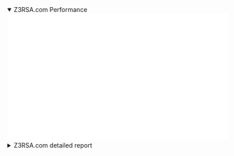 <details open><summary>Z3RSA.com Performance</summary><img src="https://github.com/z3rsa/z3rsa/blob/main/metrics.plugin.pagespeed.svg" alt=""></img></details>
<details><summary>Z3RSA.com detailed report</summary><img src="https://github.com/z3rsa/z3rsa/blob/main/metrics.plugin.pagespeed.detailed.svg" alt=""></img></details>
